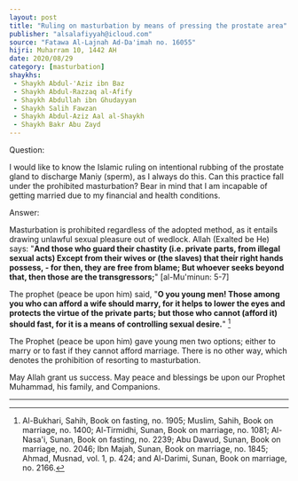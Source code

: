 ```yaml
---
layout: post
title: "Ruling on masturbation by means of pressing the prostate area"
publisher: "alsalafiyyah@icloud.com"
source: "Fatawa Al-Lajnah Ad-Da'imah no. 16055"
hijri: Muharram 10, 1442 AH
date: 2020/08/29
category: [masturbation]
shaykhs: 
 - Shaykh Abdul-'Aziz ibn Baz
 - Shaykh Abdul-Razzaq al-Afify
 - Shaykh Abdullah ibn Ghudayyan
 - Shaykh Salih Fawzan
 - Shaykh Abdul-Aziz Aal al-Shaykh
 - Shaykh Bakr Abu Zayd
---
```


Question: 

I would like to know the Islamic ruling on intentional rubbing of the prostate gland to discharge Maniy (sperm), as I always do this. Can this practice fall under the prohibited masturbation? Bear in mind that I am incapable of getting married due to my financial and health conditions.

Answer:

Masturbation is prohibited regardless of the adopted method, as it entails drawing unlawful sexual pleasure out of wedlock. Allah (Exalted be He) says: "**And those who guard their chastity (i.e. private parts, from illegal sexual acts) Except from their wives or (the slaves) that their right hands possess, - for then, they are free from blame; But whoever seeks beyond that, then those are the transgressors;**" [al-Mu'minun: 5-7]

The prophet (peace be upon him) said, "**O you young men! Those among you who can afford a wife should marry, for it helps to lower the eyes and protects the virtue of the private parts; but those who cannot (afford it) should fast, for it is a means of controlling sexual desire.**" [^1]

The Prophet (peace be upon him) gave young men two options; either to marry or to fast if they cannot afford marriage. There is no other way, which denotes the prohibition of resorting to masturbation.

May Allah grant us success. May peace and blessings be upon our Prophet Muhammad, his family, and Companions.

---
[^1]: Al-Bukhari, Sahih, Book on fasting, no. 1905; Muslim, Sahih, Book on marriage, no. 1400; Al-Tirmidhi, Sunan, Book on marriage, no. 1081; Al-Nasa'i, Sunan, Book on fasting, no. 2239; Abu Dawud, Sunan, Book on marriage, no. 2046; Ibn Majah, Sunan, Book on marriage, no. 1845; Ahmad, Musnad, vol. 1, p. 424; and Al-Darimi, Sunan, Book on marriage, no. 2166.


